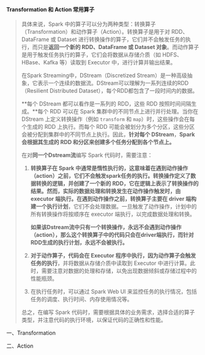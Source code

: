 #### Transformation 和 Action 常用算子

> 具体来说，Spark 中的算子可以分为两种类型：转换算子（Transformation）和动作算子（Action）。转换算子是用于对 RDD、DataFrame 或 Dataset 进行转换操作的算子，它们并不会触发任务的执行，而只是**返回一个新的 RDD、DataFrame 或 Dataset 对象**。而动作算子是用于触发任务执行的算子，它们会将数据从存储介质（如 HDFS、HBase、Kafka 等）读取到 Executor 中，进行计算并输出结果。
>
> 在Spark Streaming中，DStream（Discretized Stream）是一种高级抽象，它表示一个连续的数据流。DStream可以理解为一系列连续的RDD（Resilient Distributed Dataset），每个RDD都包含了一段时间内的数据。
>
> **每个 DStream 都可以看作是一系列的 RDD，这些 RDD 按照时间间隔生成。**每个 RDD 可以在 Spark 集群中的不同节点上进行并行处理。当你在 DStream 上定义转换操作（例如 `transform` 和 `map`）时，这些操作会在每个生成的 RDD 上执行。而每个 RDD 可能会被划分为多个分区，这些分区会被分配到集群中的不同节点上执行。因此，**针对每个 DStream**，**Spark 会根据其生成的 RDD 和分区来创建多个任务分配到各个节点上。**
>
> 在对**同一个Dstream流**编写 Spark 代码时，需要注意：
>
> 1. **转换算子在 Spark 中通常是惰性执行的，这意味着在遇到动作操作（action）之前，它们不会触发spark任务的执行。转换操作定义了数据转换的逻辑，并创建了一个新的 RDD，它在逻辑上表示了转换操作的结果。然而，实际的数据处理和转换发生在动作操作触发时，由 executor 端执行。**在遇到动作操作之前，转换算子主要在 driver 端构建一个**执行计划**，它们不会处理数据。一旦触发了动作操作，计划中的所有转换操作将按顺序在 executor 端执行，以完成数据处理和转换。
>
>    **如果该Dstream流中只有一个转换操作，永远不会遇到动作操作（action），那么这个转换算子中的代码只会在driver端执行，而针对RDD生成的执行计划，永远不会被执行。**
>
> 2. **对于动作算子，代码会在 Executor 程序中执行，因为动作算子会触发任务的执行**，并将数据从存储介质中读取到 Executor 中进行计算。此时，需要注意对数据的处理和存储，以免出现数据倾斜或存储过程中的性能瓶颈。
>
> 3. 在执行任务时，可以通过 Spark Web UI 来监控任务的执行情况，包括任务的调度、执行时间、内存使用情况等。
>
> 总之，在编写 Spark 代码时，需要根据具体的业务需求，选择合适的算子类型，并注意代码的执行环境，以保证代码的正确性和性能。

一、Transformation



二、Action
